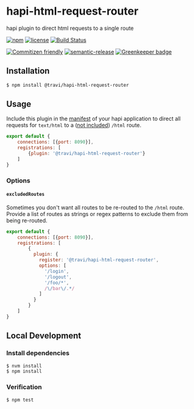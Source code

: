 # hapi-html-request-router

hapi plugin to direct html requests to a single route

[![npm](https://img.shields.io/npm/v/@travi/hapi-html-request-router.svg?maxAge=2592000)](https://www.npmjs.com/package/@travi/hapi-html-request-router)
[![license](https://img.shields.io/github/license/travi/hapi-html-request-router.svg)](LICENSE)
[![Build Status](https://img.shields.io/travis/travi/hapi-html-request-router.svg?style=flat)](https://travis-ci.org/travi/hapi-html-request-router)

[![Commitizen friendly](https://img.shields.io/badge/commitizen-friendly-brightgreen.svg)](http://commitizen.github.io/cz-cli/)
[![semantic-release](https://img.shields.io/badge/%20%20%F0%9F%93%A6%F0%9F%9A%80-semantic--release-e10079.svg)](https://github.com/semantic-release/semantic-release)
[![Greenkeeper badge](https://badges.greenkeeper.io/travi/hapi-html-request-router.svg)](https://greenkeeper.io/)

## Installation

```sh
$ npm install @travi/hapi-html-request-router
```

## Usage

Include this plugin in the [manifest](https://github.com/hapijs/glue) of your
hapi application to direct all requests for `text/html` to a
([not included](https://github.com/travi/hapi-react-router)) `/html` route.

```js
export default {
    connections: [{port: 8090}],
    registrations: [
        {plugin: '@travi/hapi-html-request-router'}
    ]
}
```

### Options

#### `excludedRoutes`

Sometimes you don't want all routes to be re-routed to the `/html` route.
Provide a list of routes as strings or regex patterns to exclude them from
being re-routed.

```js
export default {
    connections: [{port: 8090}],
    registrations: [
        {
          plugin: {
            register: '@travi/hapi-html-request-router',
            options: [
              '/login',
              '/logout',
              '/foo/*',
              /\/bar\/.*/
            ]
          }
        }
    ]
}
```

## Local Development

### Install dependencies

```sh
$ nvm install
$ npm install
```

### Verification

```sh
$ npm test
```
